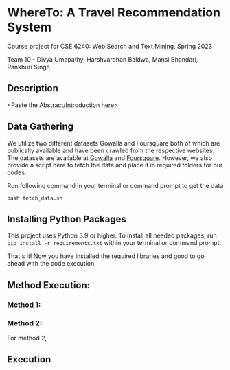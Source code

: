 # WhereTo: A Travel Recommendation System
Course project for CSE 6240: Web Search and Text Mining, Spring 2023

Team 10 - Divya Umapathy, Harshvardhan Baldwa, Mansi Bhandari, Pankhuri Singh

## Description

<Paste the Abstract/Introduction here>

## Data Gathering
We utilize two different datasets Gowalla and Foursquare both of which are publically available and have been crawled from the respective websites. The datasets are available at [Gowalla](http://snap.stanford.edu/data/loc-gowalla.html) and [Foursquare](https://sites.google.com/site/yangdingqi/home/foursquare-dataset#h.p_7rmPjnwFGIx9). However, we also provide a script here to fetch the data and place it in required folders for our codes.

Run following command in your terminal or command prompt to get the data
```
bash fetch_data.sh
```

<!---
The raw data for the datasets can be downloaded from links below:
- [Gowalla](http://snap.stanford.edu/data/loc-gowalla.html): Download the two datasets present under the 'Files' section, unzip them and place the result files under './data/Gowalla/' folder
- [Foursquare](https://sites.google.com/site/yangdingqi/home/foursquare-dataset#h.p_7rmPjnwFGIx9): Download the files for 'Global-scale Check-in Dataset with User Social Networks', unzip them and place the result folder under './data/Foursquare/' folder
-->

## Installing Python Packages
This project uses Python 3.9 or higher. To install all needed packages, run `pip install -r requirements.txt` within your terminal or command prompt.

That's it! Now you have installed the required libraries and good to go ahead with the code execution.

## Method Execution:

### Method 1:


### Method 2:
For method 2, 






## Execution
